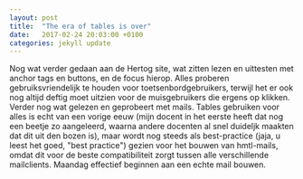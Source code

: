```yaml
---
layout: post
title:  "The era of tables is over"
date:   2017-02-24 20:03:00 +0100
categories: jekyll update
---
```

Nog wat verder gedaan aan de Hertog site, wat zitten lezen en uittesten met anchor tags en buttons, en de focus hierop. Alles proberen gebruiksvriendelijk te houden voor toetsenbordgebruikers, terwijl het er ook nog altijd deftig moet uitzien voor de muisgebruikers die ergens op klikken. Verder nog wat gelezen en geprobeert met mails. Tables gebruiken voor alles is echt van een vorige eeuw (mijn docent in het eerste heeft dat nog een beetje zo aangeleerd, waarna andere docenten al snel duideljk maakten dat dit uit den bozen is), maar wordt nog steeds als best-practice (jaja, u leest het goed, "best practice") gezien voor het bouwen van hmtl-mails, omdat dit voor de beste compatibiliteit zorgt tussen alle verschillende mailclients. Maandag effectief beginnen aan een echte mail bouwen.